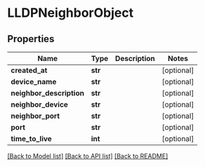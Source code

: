 # LLDPNeighborObject

## Properties
Name | Type | Description | Notes
------------ | ------------- | ------------- | -------------
**created_at** | **str** |  | [optional] 
**device_name** | **str** |  | [optional] 
**neighbor_description** | **str** |  | [optional] 
**neighbor_device** | **str** |  | [optional] 
**neighbor_port** | **str** |  | [optional] 
**port** | **str** |  | [optional] 
**time_to_live** | **int** |  | [optional] 

[[Back to Model list]](../README.md#documentation-for-models) [[Back to API list]](../README.md#documentation-for-api-endpoints) [[Back to README]](../README.md)


